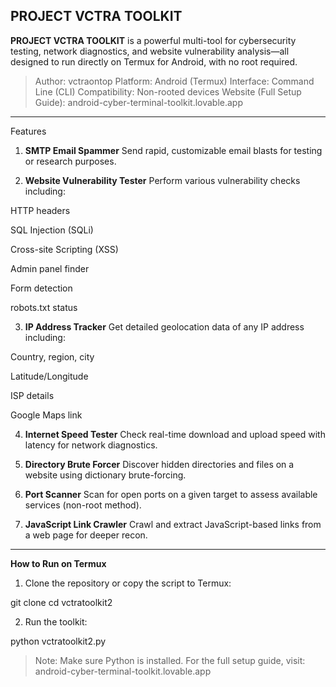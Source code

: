 ## PROJECT VCTRA TOOLKIT

**PROJECT VCTRA TOOLKIT** is a powerful multi-tool for cybersecurity testing, network diagnostics, and website vulnerability analysis—all designed to run directly on Termux for Android, with no root required.

> Author: vctraontop
Platform: Android (Termux)
Interface: Command Line (CLI)
Compatibility: Non-rooted devices
Website (Full Setup Guide): android-cyber-terminal-toolkit.lovable.app




---

Features

1. **SMTP Email Spammer**
Send rapid, customizable email blasts for testing or research purposes.


2. **Website Vulnerability Tester**
Perform various vulnerability checks including:

HTTP headers

SQL Injection (SQLi)

Cross-site Scripting (XSS)

Admin panel finder

Form detection

robots.txt status



3. **IP Address Tracker**
Get detailed geolocation data of any IP address including:

Country, region, city

Latitude/Longitude

ISP details

Google Maps link



4. **Internet Speed Tester**
Check real-time download and upload speed with latency for network diagnostics.


5. **Directory Brute Forcer**
Discover hidden directories and files on a website using dictionary brute-forcing.


6. **Port Scanner**
Scan for open ports on a given target to assess available services (non-root method).


7. **JavaScript Link Crawler**
Crawl and extract JavaScript-based links from a web page for deeper recon.




---

**How to Run on Termux**

1. Clone the repository or copy the script to Termux:

git clone <your-repo-url>
cd vctratoolkit2


2. Run the toolkit:

python vctratoolkit2.py



> Note: Make sure Python is installed. For the full setup guide, visit:
android-cyber-terminal-toolkit.lovable.app
